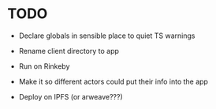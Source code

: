 # TODO
* Declare globals in sensible place to quiet TS warnings

* Rename client directory to app
* Run on Rinkeby
* Make it so different actors could put their info into the app
* Deploy on IPFS (or arweave???)